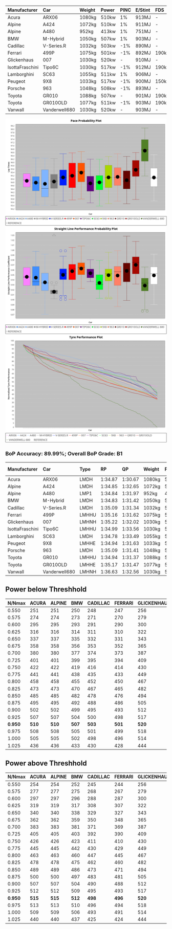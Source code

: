 |Manufacturer|Car|Weight|Power|PINC|E/Stint|FDS|
|:-|:-|:-|:-|:-|:-|:-|
|Acura|ARX06|1080kg|510kw|1%|913MJ|-|
|Alpine|A424|1072kg|510kw|1%|911MJ|-|
|Alpine|A480|952kg|413kw|1%|751MJ|-|
|BMW|M-Hybrid|1050kg|507kw|1%|903MJ|-|
|Cadillac|V-Series.R|1032kg|503kw|-1%|890MJ|-|
|Ferrari|499P|1075kg|501kw|-1%|892MJ|190kph|
|Glickenhaus|007|1030kg|520kw|-|910MJ|-|
|IsottaFraschini|Tipo6C|1030kg|517kw|-1%|912MJ|190kph|
|Lamborghini|SC63|1055kg|511kw|1%|906MJ|-|
|Peugeot|9X8|1033kg|517kw|-1%|900MJ|150kph|
|Porsche|963|1048kg|508kw|-1%|893MJ|-|
|Toyota|GR010|1088kg|507kw|-|901MJ|190kph|
|Toyota|GR010OLD|1077kg|511kw|-1%|903MJ|190kph|
|Vanwall|Vanderwell680|1030kg|520kw|-|903MJ|-|

![PACECHART](./IMG/ACOMETHOD.png)
![STRAIGHTLINEPERFORMANCECHART](./IMG/ACOMETHOD_sp.png)
![TYREPERFORMANCECHART](./IMG/ACOMETHOD_tw.png)

### BoP Accuracy: 89.99%; Overall BoP Grade: B1
|Manufacturer|Car|Type|RP|QP|Weight|Power¹|Threshhold|PINC|Power²|E/Stint|AVG Vmax|FDS|RDLC|L/Stint|BOP-Grade|ModelAccuracy|ModelPoints|Match%|
|:-|:-|:-|:-|:-|:-|:-|:-|:-|:-|:-|:-|:-|:-|:-|:-|:-|:-|:-|
|Acura|ARX06|LMDH|1:34.87|1:30.67|1080kg|510kw|210.0kph|1%|515kw|913MJ|298.54kph|-|0.98|40|-C1|100.00%|995|76.05%|
|Alpine|A424|LMDH|1:34.85|1:32.65|1072kg|510kw|210.0kph|1%|515kw|911MJ|298.56kph|-|0.99|40|~A1|80.53%|517|97.89%|
|Alpine|A480|LMP1|1:34.84|1:31.97|952kg|413kw|210.0kph|1%|417kw|751MJ|294.87kph|-|0.97|37|~A1|59.62%|840|100.00%|
|BMW|M-Hybrid|LMDH|1:34.83|1:31.42|1050kg|507kw|210.0kph|1%|512kw|903MJ|295.70kph|-|1.02|40|-B1|98.60%|1690|86.75%|
|Cadillac|V-Series.R|LMDH|1:35.09|1:31.34|1032kg|503kw|210.0kph|-1%|498kw|890MJ|299.36kph|-|1.03|40|~A1|88.58%|2033|98.54%|
|Ferrari|499P|LMHHU|1:35.16|1:31.62|1075kg|501kw|210.0kph|-1%|496kw|892MJ|299.32kph|190kph|1.02|40|~A1|84.67%|2303|100.00%|
|Glickenhaus|007|LMHNH|1:35.22|1:32.02|1030kg|520kw|210.0kph|-|520kw|910MJ|303.42kph|-|0.96|40|~A1|96.64%|1639|100.00%|
|IsottaFraschini|Tipo6C|LMHHU|1:34.99|1:33.56|1030kg|517kw|210.0kph|-1%|512kw|912MJ|301.46kph|190kph|1.08|40|+B1|66.67%|96|88.40%|
|Lamborghini|SC63|LMDH|1:34.78|1:33.49|1055kg|511kw|210.0kph|1%|516kw|906MJ|297.55kph|-|1.04|40|-B1|96.77%|419|85.43%|
|Peugeot|9X8|LMHHE|1:34.94|1:31.63|1033kg|517kw|210.0kph|-1%|512kw|900MJ|299.95kph|150kph|1.03|40|~A1|87.16%|2572|99.22%|
|Porsche|963|LMDH|1:35.09|1:31.41|1048kg|508kw|210.0kph|-1%|503kw|893MJ|299.42kph|-|1.01|40|~A1|93.05%|5740|100.00%|
|Toyota|GR010|LMHHU|1:34.94|1:31.37|1088kg|507kw|210.0kph|-|507kw|901MJ|299.62kph|190kph|1.01|40|~A1|90.17%|3255|97.55%|
|Toyota|GR010OLD|LMHHE|1:35.17|1:31.47|1077kg|511kw|210.0kph|-1%|506kw|903MJ|301.98kph|190kph|1.02|40|~A1|85.24%|1322|100.00%|
|Vanwall|Vanderwell680|LMHNH|1:36.63|1:32.56|1030kg|520kw|210.0kph|-|520kw|903MJ|297.20kph|-|1.01|40|+Ω1|91.33%|611|30.07%|

## Power below Threshhold
|N/Nmax|ACURA|ALPINE|BMW|CADILLAC|FERRARI|GLICKENHAUS|ISOTTAFRASCHINI|LAMBORGHINI|PEUGEOT|PORSCHE|TOYOTA|TOYOTA|VANWALL|​|RPM|A480|
|:-|:-|:-|:-|:-|:-|:-|:-|:-|:-|:-|:-|:-|:-|:-|:-|:-|
|0.550|251|251|250|248|247|256|255|252|255|250|250|252|256|​|--|-|
|0.575|274|274|273|271|270|279|278|275|278|273|273|275|279|​|--|-|
|0.600|295|295|293|291|290|300|298|295|298|293|293|295|300|​|--|-|
|0.625|316|316|314|311|310|322|320|316|320|314|314|316|322|​|--|-|
|0.650|337|337|335|332|331|343|341|337|341|335|335|337|343|​|--|-|
|0.675|358|358|356|353|352|365|363|359|363|357|356|359|365|​|--|-|
|0.700|380|380|377|374|373|387|385|380|385|378|377|380|387|​|--|-|
|0.725|401|401|399|395|394|409|407|402|407|399|399|402|409|​|--|-|
|0.750|422|422|419|416|414|430|427|422|427|420|419|422|430|​|--|-|
|0.775|441|441|438|435|433|449|446|441|446|439|438|441|449|​|5000|244|
|0.800|458|458|455|452|450|467|464|459|464|456|455|459|467|​|5500|288|
|0.825|473|473|470|467|465|482|479|474|479|471|470|474|482|​|6000|321|
|0.850|485|485|482|478|476|494|491|485|491|483|482|485|494|​|6500|363|
|0.875|495|495|492|488|486|505|502|496|502|493|492|496|505|​|7000|406|
|0.900|502|502|499|495|493|512|509|503|509|500|499|503|512|​|7500|416|
|0.925|507|507|504|500|498|517|514|508|514|505|504|508|517|​|8000|412|
|**0.950**|**510**|**510**|**507**|**503**|**501**|**520**|**517**|**511**|**517**|**508**|**507**|**511**|**520**|**​**|**8500**|**415**|
|0.975|508|508|505|501|499|518|515|509|515|506|505|509|518|​|9000|208|
|1.000|505|505|502|498|496|514|511|505|511|503|502|505|514|​|--|-|
|1.025|436|436|433|430|428|444|441|436|441|434|433|436|444|​|--|-|

## Power above Threshhold
|N/Nmax|ACURA|ALPINE|BMW|CADILLAC|FERRARI|GLICKENHAUS|ISOTTAFRASCHINI|LAMBORGHINI|PEUGEOT|PORSCHE|TOYOTA|TOYOTA|VANWALL|​|RPM|A480|
|:-|:-|:-|:-|:-|:-|:-|:-|:-|:-|:-|:-|:-|:-|:-|:-|:-|
|0.550|254|254|252|245|244|256|252|254|252|248|250|249|256|​|--|-|
|0.575|277|277|275|268|267|279|275|277|275|271|273|272|279|​|--|-|
|0.600|297|297|296|288|287|300|296|298|296|291|293|292|300|​|--|-|
|0.625|319|319|317|308|307|322|317|319|317|311|314|313|322|​|--|-|
|0.650|340|340|338|329|327|343|338|340|338|332|335|334|343|​|--|-|
|0.675|362|362|359|350|348|365|359|362|359|353|356|355|365|​|--|-|
|0.700|383|383|381|371|369|387|381|384|381|374|377|377|387|​|--|-|
|0.725|405|405|403|392|390|409|403|406|403|395|399|398|409|​|--|-|
|0.750|426|426|423|411|410|430|423|427|423|416|419|418|430|​|--|-|
|0.775|445|445|442|430|429|449|442|446|442|435|438|437|449|​|5000|244|
|0.800|463|463|460|447|445|467|460|463|460|452|455|454|467|​|5500|288|
|0.825|478|478|475|462|460|482|475|478|475|467|470|469|482|​|6000|321|
|0.850|489|489|486|473|471|494|486|490|486|478|482|481|494|​|6500|363|
|0.875|500|500|497|483|481|505|497|501|497|488|492|491|505|​|7000|406|
|0.900|507|507|504|490|488|512|504|508|504|495|499|498|512|​|7500|416|
|0.925|512|512|509|495|493|517|509|513|509|500|504|503|517|​|8000|412|
|**0.950**|**515**|**515**|**512**|**498**|**496**|**520**|**512**|**516**|**512**|**503**|**507**|**506**|**520**|**​**|**8500**|**415**|
|0.975|513|513|510|496|494|518|510|514|510|501|505|504|518|​|9000|208|
|1.000|509|509|506|493|491|514|506|510|506|498|502|501|514|​|--|-|
|1.025|440|440|437|425|424|444|437|441|437|430|433|432|444|​|--|-|
